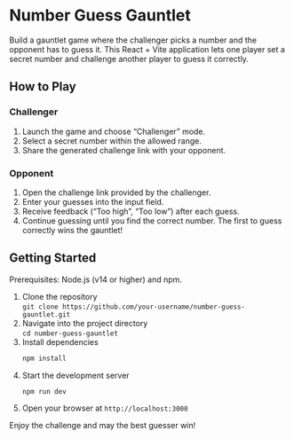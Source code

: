 # Number Guess Gauntlet

Build a gauntlet game where the challenger picks a number and the opponent has to guess it. This React + Vite application lets one player set a secret number and challenge another player to guess it correctly.

## How to Play

### Challenger
1. Launch the game and choose “Challenger” mode.
2. Select a secret number within the allowed range.
3. Share the generated challenge link with your opponent.

### Opponent
1. Open the challenge link provided by the challenger.
2. Enter your guesses into the input field.
3. Receive feedback (“Too high”, “Too low”) after each guess.
4. Continue guessing until you find the correct number. The first to guess correctly wins the gauntlet!

## Getting Started

Prerequisites: Node.js (v14 or higher) and npm.

1. Clone the repository  
   `git clone https://github.com/your-username/number-guess-gauntlet.git`
2. Navigate into the project directory  
   `cd number-guess-gauntlet`
3. Install dependencies  
   ```bash
   npm install
   ```
4. Start the development server  
   ```bash
   npm run dev
   ```
5. Open your browser at `http://localhost:3000`

Enjoy the challenge and may the best guesser win!
